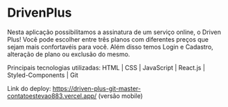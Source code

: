 # DrivenPlus

Nesta aplicação possibilitamos a assinatura de um serviço online, o Driven Plus! Você pode escolher entre três planos com diferentes preços que sejam mais confortavéis para você. Além disso temos Login e Cadastro, alteração de plano ou exclusão do mesmo.

Principais tecnologias utilizadas: HTML | CSS | JavaScript | React.js | Styled-Components | Git

Link do deploy: https://driven-plus-git-master-contatoestevao883.vercel.app/ (versão mobile)
